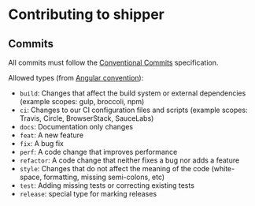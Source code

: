 # Contributing to shipper

## Commits

All commits must follow the [Conventional Commits][conventional-commits] specification.

Allowed types (from [Angular convention][angular-types]):

- `build`: Changes that affect the build system or external dependencies (example scopes: gulp, broccoli, npm)
- `ci`: Changes to our CI configuration files and scripts (example scopes: Travis, Circle, BrowserStack, SauceLabs)
- `docs`: Documentation only changes
- `feat`: A new feature
- `fix`: A bug fix
- `perf`: A code change that improves performance
- `refactor`: A code change that neither fixes a bug nor adds a feature
- `style`: Changes that do not affect the meaning of the code (white-space, formatting, missing semi-colons, etc)
- `test`: Adding missing tests or correcting existing tests
- `release`: special type for marking releases

[conventional-commits]: https://www.conventionalcommits.org/en/v1.0.0/
[angular-types]: https://github.com/angular/angular/blob/22b96b9/CONTRIBUTING.md#type